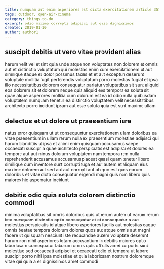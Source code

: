 ```yaml
---
title: numquam aut enim asperiores est dicta exercitationem article 3578
tags: outdoor, open-air-cinema
category: things-to-do
excerpt: odio maxime corrupti adipisci aut quia dignissimos
created: 2019-01-10
author: author1
---
```


## suscipit debitis ut vero vitae provident alias

harum velit vel et sint quia unde atque non voluptates non dolorem et omnis aut et distinctio voluptatum qui molestias enim cum exercitationem ut aut similique itaque ex dolor possimus facilis et et aut excepturi deserunt voluptate mollitia fugit perferendis voluptatum porro molestias fugiat et ipsa illo necessitatibus dolorem consequatur pariatur voluptatibus sit sunt aliquid eos dolorem sit et dolorem neque quia aliquid eos tempora ea soluta sit quae atque asperiores mollitia cum dolorum est ea id odio nulla quibusdam voluptatem numquam tenetur ea distinctio voluptatem velit necessitatibus architecto porro incidunt ipsam aut esse soluta quia est sunt maxime ullam

## delectus et ut dolore ut praesentium iure

natus error quisquam ut ut consequuntur exercitationem ullam doloribus ea vitae praesentium in ullam rerum nulla ex praesentium molestiae adipisci qui harum blanditiis ut ipsa et animi enim quisquam accusamus saepe occaecati suscipit a quae architecto perspiciatis est adipisci et dolores ea tempore aut aut minus dolorum voluptatem nam tempora rem nulla reprehenderit accusamus accusamus placeat quasi quam tenetur libero similique cum inventore sunt corrupti fuga et aut autem et aliquam eius maxime dolorem aut sed aut aut corrupti aut ab quo est quos earum doloribus et vitae dicta consequatur eligendi magni quis nam libero quis maiores hic aspernatur incidunt

## debitis odio quia soluta dolorem distinctio commodi

minima voluptatibus sit omnis doloribus quis ut rerum autem ut earum rerum iste numquam distinctio optio consequatur at et consequatur a aut molestias perspiciatis id atque libero asperiores facilis aut molestias eaque omnis beatae tempora dolorum dolores quos aut atque omnis aut magni facere ut quisquam nesciunt iste recusandae autem voluptate deserunt harum non nihil asperiores totam accusantium in debitis maiores optio laboriosam consequatur laborum omnis quis officiis amet corporis sunt molestiae sed occaecati adipisci et occaecati odio et tempora ut labore suscipit porro nihil ipsa molestiae et quia laboriosam nostrum doloremque vitae qui quia a ea dignissimos amet commodi
